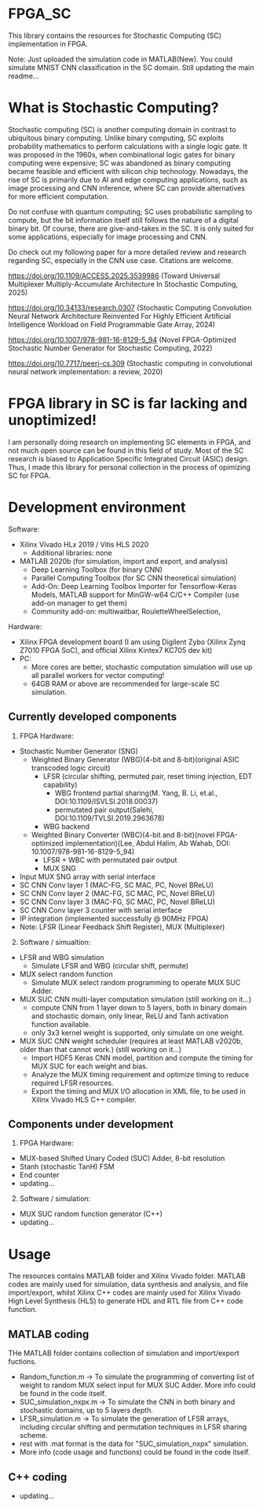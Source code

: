 # FPGA_SC
This library contains the resources for Stochastic Computing (SC) implementation in FPGA.

Note: Just uploaded the simulation code in MATLAB(New). You could simulate MNIST CNN classification in the SC domain. Still updating the main readme...

# What is Stochastic Computing?
Stochastic computing (SC) is another computing domain in contrast to ubiquitous binary computing. Unlike binary computing, SC exploits probability mathematics to perform calculations with a single logic gate.
It was proposed in the 1960s, when combinational logic gates for binary computing were expensive; SC was abandoned as binary computing became feasible and efficient with silicon chip technology. Nowadays, the rise of SC is primarily due to AI and edge computing applications, such as image processing and CNN inference, where SC can provide alternatives for more efficient computation.

Do not confuse with quantum computing; SC uses probabilistic sampling to compute, but the bit information itself still follows the nature of a digital binary bit. Of course, there are give-and-takes in the SC. It is only suited for some applications, especially for image processing and CNN.

Do check out my following paper for a more detailed review and research regarding SC, especially in the CNN use case. Citations are welcome.

https://doi.org/10.1109/ACCESS.2025.3539986 (Toward Universal Multiplexer Multiply-Accumulate Architecture In Stochastic Computing, 2025)

https://doi.org/10.34133/research.0307 (Stochastic Computing Convolution Neural Network Architecture Reinvented For Highly Efficient Artificial Intelligence Workload on Field Programmable Gate Array, 2024)

https://doi.org/10.1007/978-981-16-8129-5_94 (Novel FPGA-Optimized Stochastic Number Generator for Stochastic Computing, 2022)

https://doi.org/10.7717/peerj-cs.309 (Stochastic computing in convolutional neural network implementation: a review, 2020)


# FPGA library in SC is far lacking and unoptimized!
I am personally doing research on implementing SC elements in FPGA, and not much open source can be found in this field of study. Most of the SC research is biased to Application Specific Integrated Circuit (ASIC) design. Thus, I made this library for personal collection in the process of opimizing SC for FPGA.

# Development environment
Software:
- Xilinx Vivado HLx 2019 / Vitis HLS 2020
  - Additional libraries: none
- MATLAB 2020b (for simulation, import and export, and analysis)
  - Deep Learning Toolbox (for binary CNN)
  - Parallel Computing Toolbox (for SC CNN theoretical simulation)
  - Add-On: Deep Learning Toolbox Importer for Tensorflow-Keras Models, MATLAB support for MinGW-w64 C/C++ Compiler (use add-on manager to get them)
  - Community add-on: multiwaitbar, RouletteWheelSelection, 

Hardware:
- Xilinx FPGA development board (I am using Digilent Zybo (Xilinx Zynq Z7010 FPGA SoC), and official Xilinx Kintex7 KC705 dev kit)
- PC:
  - More cores are better, stochastic computation simulation will use up all parallel workers for vector computing!
  - 64GB RAM or above are recommended for large-scale SC simulation.

## Currently developed components
1) FPGA Hardware:
- Stochastic Number Generator (SNG)
  - Weighted Binary Generator (WBG)(4-bit and 8-bit)(original ASIC transcoded logic circuit)
    - LFSR (circular shifting, permuted pair, reset timing injection, EDT capability)
      - WBG frontend partial sharing(M. Yang, B. Li, et.al., DOI:10.1109/ISVLSI.2018.00037) 
      - permutated pair output(Salehi, DOI:10.1109/TVLSI.2019.2963678)
    - WBG backend
  - Weighted Binary Converter (WBC)(4-bit and 8-bit)(novel FPGA-optimized implementation)(Lee, Abdul Halim, Ab Wahab, DOI: 10.1007/978-981-16-8129-5_94)
    - LFSR + WBC with permutated pair output
    - MUX SNG
- Input MUX SNG array with serial interface
- SC CNN Conv layer 1 (MAC-FG, SC MAC, PC, Novel BReLU)
- SC CNN Conv layer 2 (MAC-FG, SC MAC, PC, Novel BReLU)
- SC CNN Conv layer 3 (MAC-FG, SC MAC, PC, Novel BReLU)
- SC CNN Conv layer 3 counter with serial interface
- IP integration (implemented successfully @ 90MHz FPGA)
- Note: LFSR (Linear Feedback Shift Register), MUX (Multiplexer)

2) Software / simualtion:
- LFSR and WBG simulation
  - Simulate LFSR and WBG (circular shift, permute)
- MUX select random function
  - Simulate MUX select random programming to operate MUX SUC Adder.
- MUX SUC CNN multi-layer computation simulation (still working on it...)
  - compute CNN from 1 layer down to 5 layers, both in binary domain and stochastic domain, only linear, ReLU and Tanh activation function available.
  - only 3x3 kernel weight is supported, only simulate on one weight. 
- MUX SUC CNN weight scheduler (requires at least MATLAB v2020b, older than that cannot work.) (still working on it...)
  - Import HDF5 Keras CNN model, partition and compute the timing for MUX SUC for each weight and bias.
  - Analyze the MUX timing requirement and optimize timing to reduce required LFSR resources.
  - Export the timing and MUX I/O allocation in XML file, to be used in Xilinx Vivado HLS C++ compiler.

## Components under development
1) FPGA Hardware:
- MUX-based Shifted Unary Coded (SUC) Adder, 8-bit resolution
- Stanh (stochastic TanH) FSM
- End counter
- updating...

2) Software / simulation:
- MUX SUC random function generator (C++)
- updating...

# Usage
The resources contains MATLAB folder and Xilinx Vivado folder. MATLAB codes are mainly used for simulation, data synthesis and analysis, and file import/export, whilst Xilinx C++ codes are mainly used for Xilinx Vivado High Level Synthesis (HLS) to generate HDL and RTL file from C++ code function.

## MATLAB coding
THe MATLAB folder contains collection of simulation and import/export fuctions.
- Random_function.m -> To simulate the programming of converting list of weight to random MUX select input for MUX SUC Adder. More info could be found in the code itself.
- SUC_simulation_nxpx.m -> To simulate the CNN in both binary and stochastic domains, up to 5 layers depth. 
- LFSR_simulation.m -> To simulate the generation of LFSR arrays, including circular shifting and permutation techniques in LFSR sharing scheme.
- rest with .mat format is the data for "SUC_simulation_nxpx" simulation.
- More info (code usage and functions) could be found in the code itself.

## C++ coding
- updating...
